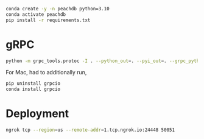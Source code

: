 ```bash
conda create -y -n peachdb python=3.10
conda activate peachdb
pip install -r requirements.txt
```

# gRPC

```bash
python -m grpc_tools.protoc -I . --python_out=. --pyi_out=. --grpc_python_out=. api.proto
```

For Mac, had to additionally run,

```bash
pip uninstall grpcio
conda install grpcio
```

# Deployment

```bash
ngrok tcp --region=us --remote-addr=1.tcp.ngrok.io:24448 50051
```
